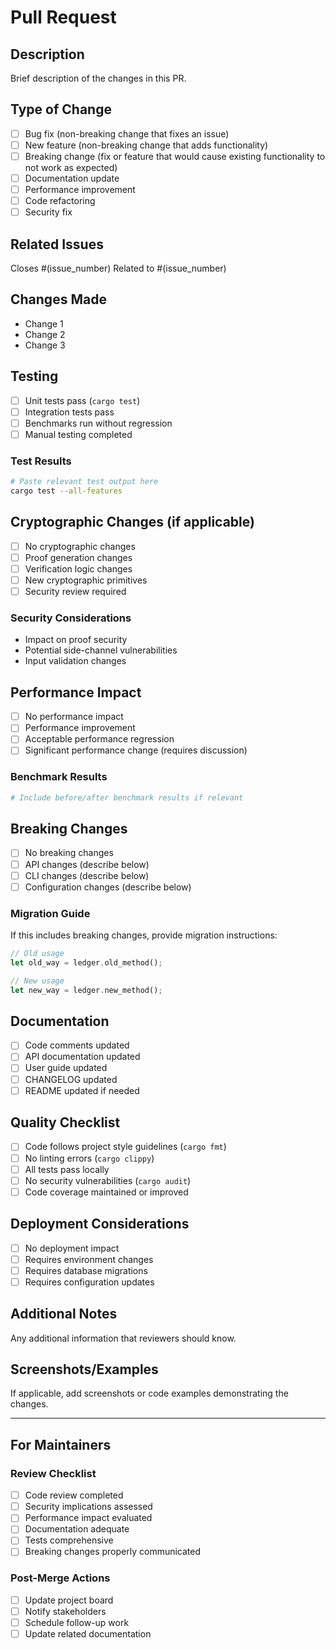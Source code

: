 # Pull Request

## Description
Brief description of the changes in this PR.

## Type of Change
- [ ] Bug fix (non-breaking change that fixes an issue)
- [ ] New feature (non-breaking change that adds functionality)
- [ ] Breaking change (fix or feature that would cause existing functionality to not work as expected)
- [ ] Documentation update
- [ ] Performance improvement
- [ ] Code refactoring
- [ ] Security fix

## Related Issues
Closes #(issue_number)
Related to #(issue_number)

## Changes Made
- Change 1
- Change 2
- Change 3

## Testing
- [ ] Unit tests pass (`cargo test`)
- [ ] Integration tests pass
- [ ] Benchmarks run without regression
- [ ] Manual testing completed

### Test Results
```bash
# Paste relevant test output here
cargo test --all-features
```

## Cryptographic Changes (if applicable)
- [ ] No cryptographic changes
- [ ] Proof generation changes
- [ ] Verification logic changes
- [ ] New cryptographic primitives
- [ ] Security review required

### Security Considerations
- Impact on proof security
- Potential side-channel vulnerabilities
- Input validation changes

## Performance Impact
- [ ] No performance impact
- [ ] Performance improvement
- [ ] Acceptable performance regression
- [ ] Significant performance change (requires discussion)

### Benchmark Results
```bash
# Include before/after benchmark results if relevant
```

## Breaking Changes
- [ ] No breaking changes
- [ ] API changes (describe below)
- [ ] CLI changes (describe below)
- [ ] Configuration changes (describe below)

### Migration Guide
If this includes breaking changes, provide migration instructions:

```rust
// Old usage
let old_way = ledger.old_method();

// New usage  
let new_way = ledger.new_method();
```

## Documentation
- [ ] Code comments updated
- [ ] API documentation updated
- [ ] User guide updated
- [ ] CHANGELOG updated
- [ ] README updated if needed

## Quality Checklist
- [ ] Code follows project style guidelines (`cargo fmt`)
- [ ] No linting errors (`cargo clippy`)
- [ ] All tests pass locally
- [ ] No security vulnerabilities (`cargo audit`)
- [ ] Code coverage maintained or improved

## Deployment Considerations
- [ ] No deployment impact
- [ ] Requires environment changes
- [ ] Requires database migrations
- [ ] Requires configuration updates

## Additional Notes
Any additional information that reviewers should know.

## Screenshots/Examples
If applicable, add screenshots or code examples demonstrating the changes.

---

## For Maintainers

### Review Checklist
- [ ] Code review completed
- [ ] Security implications assessed
- [ ] Performance impact evaluated
- [ ] Documentation adequate
- [ ] Tests comprehensive
- [ ] Breaking changes properly communicated

### Post-Merge Actions
- [ ] Update project board
- [ ] Notify stakeholders
- [ ] Schedule follow-up work
- [ ] Update related documentation
